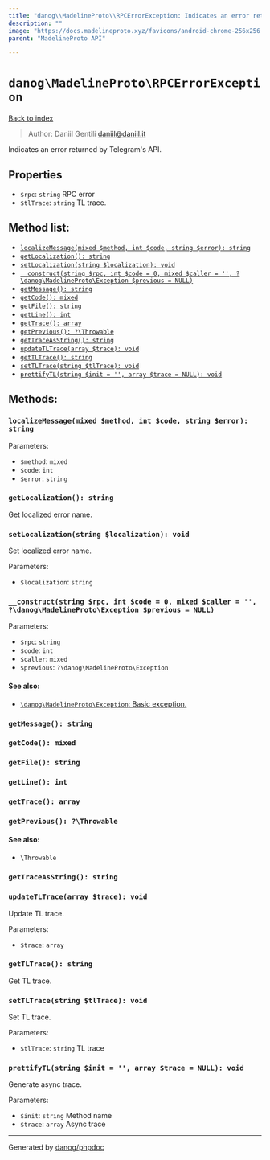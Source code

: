 ```yaml
---
title: "danog\\MadelineProto\\RPCErrorException: Indicates an error returned by Telegram's API."
description: ""
image: "https://docs.madelineproto.xyz/favicons/android-chrome-256x256.png"
parent: "MadelineProto API"

---
```

# `danog\MadelineProto\RPCErrorException`
[Back to index](../../index.html)

> Author: Daniil Gentili <daniil@daniil.it>  
  

Indicates an error returned by Telegram's API.  



## Properties
* `$rpc`: `string` RPC error
* `$tlTrace`: `string` TL trace.

## Method list:
* [`localizeMessage(mixed $method, int $code, string $error): string`](#localizemessage)
* [`getLocalization(): string`](#getlocalization)
* [`setLocalization(string $localization): void`](#setlocalization)
* [`__construct(string $rpc, int $code = 0, mixed $caller = '', ?\danog\MadelineProto\Exception $previous = NULL)`](#__construct)
* [`getMessage(): string`](#getmessage)
* [`getCode(): mixed`](#getcode)
* [`getFile(): string`](#getfile)
* [`getLine(): int`](#getline)
* [`getTrace(): array`](#gettrace)
* [`getPrevious(): ?\Throwable`](#getprevious)
* [`getTraceAsString(): string`](#gettraceasstring)
* [`updateTLTrace(array $trace): void`](#updatetltrace)
* [`getTLTrace(): string`](#gettltrace)
* [`setTLTrace(string $tlTrace): void`](#settltrace)
* [`prettifyTL(string $init = '', array $trace = NULL): void`](#prettifytl)

## Methods:
### `localizeMessage(mixed $method, int $code, string $error): string`




Parameters:

* `$method`: `mixed`   
* `$code`: `int`   
* `$error`: `string`   



### `getLocalization(): string`

Get localized error name.



### `setLocalization(string $localization): void`

Set localized error name.


Parameters:

* `$localization`: `string`   



### `__construct(string $rpc, int $code = 0, mixed $caller = '', ?\danog\MadelineProto\Exception $previous = NULL)`




Parameters:

* `$rpc`: `string`   
* `$code`: `int`   
* `$caller`: `mixed`   
* `$previous`: `?\danog\MadelineProto\Exception`   


#### See also: 
* [`\danog\MadelineProto\Exception`: Basic exception.](../../danog/MadelineProto/Exception.html)




### `getMessage(): string`





### `getCode(): mixed`





### `getFile(): string`





### `getLine(): int`





### `getTrace(): array`





### `getPrevious(): ?\Throwable`




#### See also: 
* `\Throwable`




### `getTraceAsString(): string`





### `updateTLTrace(array $trace): void`

Update TL trace.


Parameters:

* `$trace`: `array`   



### `getTLTrace(): string`

Get TL trace.



### `setTLTrace(string $tlTrace): void`

Set TL trace.


Parameters:

* `$tlTrace`: `string` TL trace  



### `prettifyTL(string $init = '', array $trace = NULL): void`

Generate async trace.


Parameters:

* `$init`: `string` Method name  
* `$trace`: `array` Async trace  



---
Generated by [danog/phpdoc](https://phpdoc.daniil.it)
